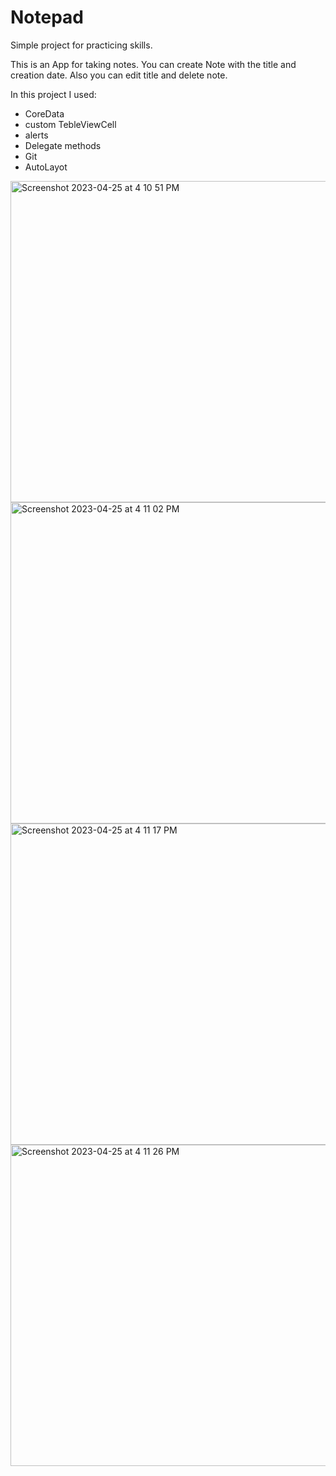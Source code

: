 # Notepad
Simple project for practicing skills.

This is an App for taking notes.
You can create Note with the title and creation date.
Also you can edit title and delete note.

In this project I used:
- CoreData
- custom TebleViewCell
- alerts
- Delegate methods
- Git
- AutoLayot

<img width="514" alt="Screenshot 2023-04-25 at 4 10 51 PM" src="https://user-images.githubusercontent.com/112000609/234287236-b39c0bf4-8963-4831-8d87-033356dcae88.png">
<img width="514" alt="Screenshot 2023-04-25 at 4 11 02 PM" src="https://user-images.githubusercontent.com/112000609/234287243-aa03385d-378e-4e9f-8ef3-8cd4d708559c.png">
<img width="514" alt="Screenshot 2023-04-25 at 4 11 17 PM" src="https://user-images.githubusercontent.com/112000609/234287252-5c8ca6a6-ad36-4666-856d-61667add1334.png">
<img width="514" alt="Screenshot 2023-04-25 at 4 11 26 PM" src="https://user-images.githubusercontent.com/112000609/234287256-b5e09318-96b4-43c2-b58c-1097d2c22a8b.png">
